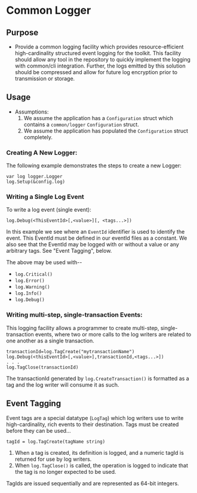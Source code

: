 Common Logger
=============

## Purpose
* Provide a common logging facility which provides resource-efficient high-cardinality structured event logging
  for the toolkit.  This facility should allow any tool in the repository to quickly implement the logging with
  common/cli integration.  Further, the logs emitted by this solution should be compressed and allow for future log
  encryption prior to transmission or storage.
  
## Usage
* Assumptions:
    1. We assume the application has a `Configuration` struct which contains a `common/logger` `Configuration` struct.
    2. We assume the application has populated the `Configuration` struct completely.
 
### Creating A New Logger:
The following example demonstrates the steps to create a new Logger:
```
var log logger.Logger
log.Setup(&config.log)
```

### Writing a Single Log Event
To write a log event (single event):
```
log.Debug(<ThisEventId>[,<value>][, <tags...>])
```
In this example we see where an `EventId` identifier is used to identify the event.  This EventId must be defined
in our eventId files as a constant.  We also see that the EventId may be logged with or without a value or any
arbitrary tags.  See "Event Tagging", below.

The above may be used with--
* `log.Critical()`
* `log.Error()`
* `log.Warning()`
* `log.Info()`
* `log.Debug()`


### Writing multi-step, single-transaction Events:
This logging facility allows a programmer to create multi-step, single-transaction events, where two or more calls
to the log writers are related to one another as a single transaction.
```
transactionId=log.TagCreate("mytransactionName")
log.Debug(<thisEventId>[,<value>],transactionId,<tags...>])
. . . 
log.TagClose(transactionId)
```
The transactionId generated by `log.CreateTransaction()` is formatted as a tag and the log writer will consume it
as such.  
    
## Event Tagging
Event tags are a special datatype (`LogTag`) which log writers use to write high-cardinality, rich events to their 
destination.  Tags must be created before they can be used...
```
tagId = log.TagCreate(tagName string)
```
1. When a tag is created, its definition is logged, and a numeric tagId is returned for use by log writers.
2. When `log.TagClose()` is called, the operation is logged to indicate that the tag is no longer expected to be used.

TagIds are issued sequentially and are represented as 64-bit integers.